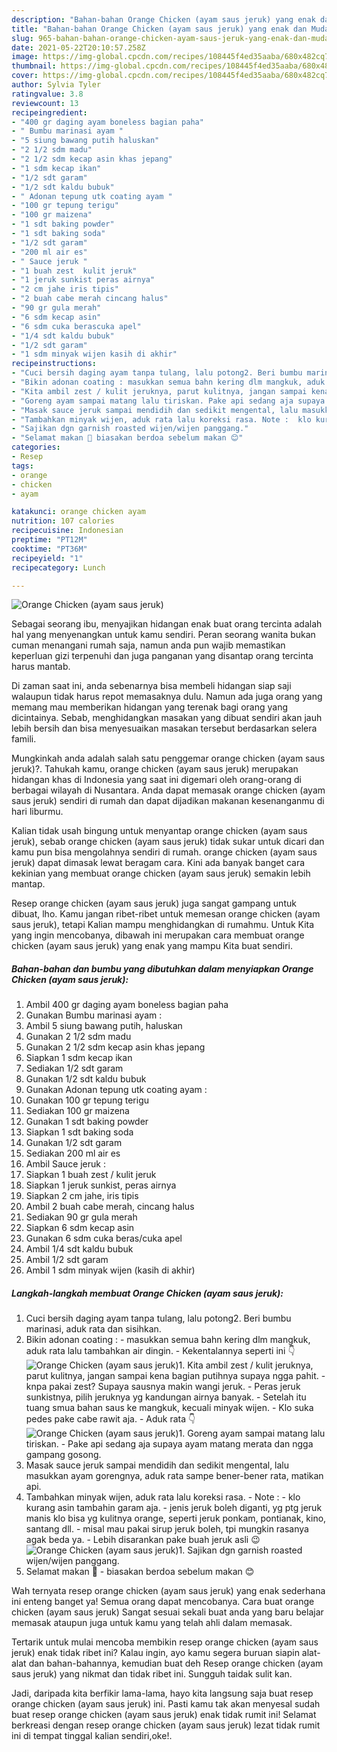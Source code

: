 ```yaml
---
description: "Bahan-bahan Orange Chicken (ayam saus jeruk) yang enak dan Mudah Dibuat"
title: "Bahan-bahan Orange Chicken (ayam saus jeruk) yang enak dan Mudah Dibuat"
slug: 965-bahan-bahan-orange-chicken-ayam-saus-jeruk-yang-enak-dan-mudah-dibuat
date: 2021-05-22T20:10:57.258Z
image: https://img-global.cpcdn.com/recipes/108445f4ed35aaba/680x482cq70/orange-chicken-ayam-saus-jeruk-foto-resep-utama.jpg
thumbnail: https://img-global.cpcdn.com/recipes/108445f4ed35aaba/680x482cq70/orange-chicken-ayam-saus-jeruk-foto-resep-utama.jpg
cover: https://img-global.cpcdn.com/recipes/108445f4ed35aaba/680x482cq70/orange-chicken-ayam-saus-jeruk-foto-resep-utama.jpg
author: Sylvia Tyler
ratingvalue: 3.8
reviewcount: 13
recipeingredient:
- "400 gr daging ayam boneless bagian paha"
- " Bumbu marinasi ayam "
- "5 siung bawang putih haluskan"
- "2 1/2 sdm madu"
- "2 1/2 sdm kecap asin khas jepang"
- "1 sdm kecap ikan"
- "1/2 sdt garam"
- "1/2 sdt kaldu bubuk"
- " Adonan tepung utk coating ayam "
- "100 gr tepung terigu"
- "100 gr maizena"
- "1 sdt baking powder"
- "1 sdt baking soda"
- "1/2 sdt garam"
- "200 ml air es"
- " Sauce jeruk "
- "1 buah zest  kulit jeruk"
- "1 jeruk sunkist peras airnya"
- "2 cm jahe iris tipis"
- "2 buah cabe merah cincang halus"
- "90 gr gula merah"
- "6 sdm kecap asin"
- "6 sdm cuka berascuka apel"
- "1/4 sdt kaldu bubuk"
- "1/2 sdt garam"
- "1 sdm minyak wijen kasih di akhir"
recipeinstructions:
- "Cuci bersih daging ayam tanpa tulang, lalu potong2. Beri bumbu marinasi, aduk rata dan sisihkan."
- "Bikin adonan coating : masukkan semua bahn kering dlm mangkuk, aduk rata lalu tambahkan air dingin. Kekentalannya seperti ini 👇"
- "Kita ambil zest / kulit jeruknya, parut kulitnya, jangan sampai kena bagian putihnya supaya ngga pahit. knpa pakai zest? Supaya sausnya makin wangi jeruk. Peras jeruk sunkistnya, pilih jeruknya yg kandungan airnya banyak. Setelah itu tuang smua bahan saus ke mangkuk, kecuali minyak wijen. Klo suka pedes pake cabe rawit aja. Aduk rata 👇"
- "Goreng ayam sampai matang lalu tiriskan. Pake api sedang aja supaya ayam matang merata dan ngga gampang gosong."
- "Masak sauce jeruk sampai mendidih dan sedikit mengental, lalu masukkan ayam gorengnya, aduk rata sampe bener-bener rata, matikan api."
- "Tambahkan minyak wijen, aduk rata lalu koreksi rasa. Note :  klo kurang asin tambahin garam aja. jenis jeruk boleh diganti, yg ptg jeruk manis klo bisa yg kulitnya orange, seperti jeruk ponkam, pontianak, kino, santang dll. misal mau pakai sirup jeruk boleh, tpi mungkin rasanya agak beda ya. Lebih disarankan pake buah jeruk asli 😉"
- "Sajikan dgn garnish roasted wijen/wijen panggang."
- "Selamat makan 🍴 biasakan berdoa sebelum makan 😊"
categories:
- Resep
tags:
- orange
- chicken
- ayam

katakunci: orange chicken ayam 
nutrition: 107 calories
recipecuisine: Indonesian
preptime: "PT12M"
cooktime: "PT36M"
recipeyield: "1"
recipecategory: Lunch

---
```



![Orange Chicken (ayam saus jeruk)](https://img-global.cpcdn.com/recipes/108445f4ed35aaba/680x482cq70/orange-chicken-ayam-saus-jeruk-foto-resep-utama.jpg)

Sebagai seorang ibu, menyajikan hidangan enak buat orang tercinta adalah hal yang menyenangkan untuk kamu sendiri. Peran seorang  wanita bukan cuman menangani rumah saja, namun anda pun wajib memastikan keperluan gizi terpenuhi dan juga panganan yang disantap orang tercinta harus mantab.

Di zaman  saat ini, anda sebenarnya bisa membeli hidangan siap saji walaupun tidak harus repot memasaknya dulu. Namun ada juga orang yang memang mau memberikan hidangan yang terenak bagi orang yang dicintainya. Sebab, menghidangkan masakan yang dibuat sendiri akan jauh lebih bersih dan bisa menyesuaikan masakan tersebut berdasarkan selera famili. 



Mungkinkah anda adalah salah satu penggemar orange chicken (ayam saus jeruk)?. Tahukah kamu, orange chicken (ayam saus jeruk) merupakan hidangan khas di Indonesia yang saat ini digemari oleh orang-orang di berbagai wilayah di Nusantara. Anda dapat memasak orange chicken (ayam saus jeruk) sendiri di rumah dan dapat dijadikan makanan kesenanganmu di hari liburmu.

Kalian tidak usah bingung untuk menyantap orange chicken (ayam saus jeruk), sebab orange chicken (ayam saus jeruk) tidak sukar untuk dicari dan kamu pun bisa mengolahnya sendiri di rumah. orange chicken (ayam saus jeruk) dapat dimasak lewat beragam cara. Kini ada banyak banget cara kekinian yang membuat orange chicken (ayam saus jeruk) semakin lebih mantap.

Resep orange chicken (ayam saus jeruk) juga sangat gampang untuk dibuat, lho. Kamu jangan ribet-ribet untuk memesan orange chicken (ayam saus jeruk), tetapi Kalian mampu menghidangkan di rumahmu. Untuk Kita yang ingin mencobanya, dibawah ini merupakan cara membuat orange chicken (ayam saus jeruk) yang enak yang mampu Kita buat sendiri.

<!--inarticleads1-->

##### Bahan-bahan dan bumbu yang dibutuhkan dalam menyiapkan Orange Chicken (ayam saus jeruk):

1. Ambil 400 gr daging ayam boneless bagian paha
1. Gunakan  Bumbu marinasi ayam :
1. Ambil 5 siung bawang putih, haluskan
1. Gunakan 2 1/2 sdm madu
1. Gunakan 2 1/2 sdm kecap asin khas jepang
1. Siapkan 1 sdm kecap ikan
1. Sediakan 1/2 sdt garam
1. Gunakan 1/2 sdt kaldu bubuk
1. Gunakan  Adonan tepung utk coating ayam :
1. Gunakan 100 gr tepung terigu
1. Sediakan 100 gr maizena
1. Gunakan 1 sdt baking powder
1. Siapkan 1 sdt baking soda
1. Gunakan 1/2 sdt garam
1. Sediakan 200 ml air es
1. Ambil  Sauce jeruk :
1. Siapkan 1 buah zest / kulit jeruk
1. Siapkan 1 jeruk sunkist, peras airnya
1. Siapkan 2 cm jahe, iris tipis
1. Ambil 2 buah cabe merah, cincang halus
1. Sediakan 90 gr gula merah
1. Siapkan 6 sdm kecap asin
1. Gunakan 6 sdm cuka beras/cuka apel
1. Ambil 1/4 sdt kaldu bubuk
1. Ambil 1/2 sdt garam
1. Ambil 1 sdm minyak wijen (kasih di akhir)




<!--inarticleads2-->

##### Langkah-langkah membuat Orange Chicken (ayam saus jeruk):

1. Cuci bersih daging ayam tanpa tulang, lalu potong2. Beri bumbu marinasi, aduk rata dan sisihkan.
1. Bikin adonan coating : - masukkan semua bahn kering dlm mangkuk, aduk rata lalu tambahkan air dingin. - Kekentalannya seperti ini 👇
<img src="//assets-global.cpcdn.com/assets/icons/button_play-2c75c40dde080a61004c1f40b05d8f140eaff45d7e9e6481dc71c63d2e7c4909.png" alt="Orange Chicken (ayam saus jeruk)">1. Kita ambil zest / kulit jeruknya, parut kulitnya, jangan sampai kena bagian putihnya supaya ngga pahit. - knpa pakai zest? Supaya sausnya makin wangi jeruk. - Peras jeruk sunkistnya, pilih jeruknya yg kandungan airnya banyak. - Setelah itu tuang smua bahan saus ke mangkuk, kecuali minyak wijen. - Klo suka pedes pake cabe rawit aja. - Aduk rata 👇
<img src="//assets-global.cpcdn.com/assets/icons/button_play-2c75c40dde080a61004c1f40b05d8f140eaff45d7e9e6481dc71c63d2e7c4909.png" alt="Orange Chicken (ayam saus jeruk)">1. Goreng ayam sampai matang lalu tiriskan. - Pake api sedang aja supaya ayam matang merata dan ngga gampang gosong.
1. Masak sauce jeruk sampai mendidih dan sedikit mengental, lalu masukkan ayam gorengnya, aduk rata sampe bener-bener rata, matikan api.
1. Tambahkan minyak wijen, aduk rata lalu koreksi rasa. - Note :  - klo kurang asin tambahin garam aja. - jenis jeruk boleh diganti, yg ptg jeruk manis klo bisa yg kulitnya orange, seperti jeruk ponkam, pontianak, kino, santang dll. - misal mau pakai sirup jeruk boleh, tpi mungkin rasanya agak beda ya. - Lebih disarankan pake buah jeruk asli 😉
<img src="//assets-global.cpcdn.com/assets/icons/button_play-2c75c40dde080a61004c1f40b05d8f140eaff45d7e9e6481dc71c63d2e7c4909.png" alt="Orange Chicken (ayam saus jeruk)">1. Sajikan dgn garnish roasted wijen/wijen panggang.
1. Selamat makan 🍴 - biasakan berdoa sebelum makan 😊




Wah ternyata resep orange chicken (ayam saus jeruk) yang enak sederhana ini enteng banget ya! Semua orang dapat mencobanya. Cara buat orange chicken (ayam saus jeruk) Sangat sesuai sekali buat anda yang baru belajar memasak ataupun juga untuk kamu yang telah ahli dalam memasak.

Tertarik untuk mulai mencoba membikin resep orange chicken (ayam saus jeruk) enak tidak ribet ini? Kalau ingin, ayo kamu segera buruan siapin alat-alat dan bahan-bahannya, kemudian buat deh Resep orange chicken (ayam saus jeruk) yang nikmat dan tidak ribet ini. Sungguh taidak sulit kan. 

Jadi, daripada kita berfikir lama-lama, hayo kita langsung saja buat resep orange chicken (ayam saus jeruk) ini. Pasti kamu tak akan menyesal sudah buat resep orange chicken (ayam saus jeruk) enak tidak rumit ini! Selamat berkreasi dengan resep orange chicken (ayam saus jeruk) lezat tidak rumit ini di tempat tinggal kalian sendiri,oke!.

